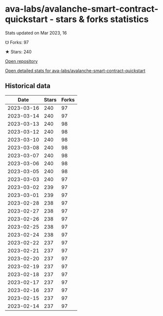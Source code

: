 # ava-labs/avalanche-smart-contract-quickstart - stars & forks statistics

Stats updated on Mar 2023, 16

☋ Forks: 97

★ Stars: 240

[Open repository](https://github.com/ava-labs/avalanche-smart-contract-quickstart)

[Open detailed stats for ava-labs/avalanche-smart-contract-quickstart](https://reviewgithub.com/rep/ava-labs/avalanche-smart-contract-quickstart)

## Historical data
| Date | Stars | Forks |
|------|-------|-------|
| 2023-03-16 | 240 | 97 | 
| 2023-03-14 | 240 | 97 | 
| 2023-03-13 | 240 | 98 | 
| 2023-03-12 | 240 | 98 | 
| 2023-03-10 | 240 | 98 | 
| 2023-03-08 | 240 | 98 | 
| 2023-03-07 | 240 | 98 | 
| 2023-03-06 | 240 | 98 | 
| 2023-03-05 | 240 | 98 | 
| 2023-03-03 | 240 | 97 | 
| 2023-03-02 | 239 | 97 | 
| 2023-03-01 | 239 | 97 | 
| 2023-02-28 | 238 | 97 | 
| 2023-02-27 | 238 | 97 | 
| 2023-02-26 | 238 | 97 | 
| 2023-02-25 | 238 | 97 | 
| 2023-02-24 | 238 | 97 | 
| 2023-02-22 | 237 | 97 | 
| 2023-02-21 | 237 | 97 | 
| 2023-02-20 | 237 | 97 | 
| 2023-02-19 | 237 | 97 | 
| 2023-02-18 | 237 | 97 | 
| 2023-02-17 | 237 | 97 | 
| 2023-02-16 | 237 | 97 | 
| 2023-02-15 | 237 | 97 | 
| 2023-02-14 | 237 | 97 | 

